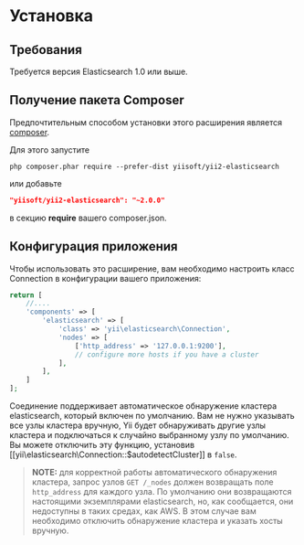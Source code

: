 Установка
============

## Требования

Требуется версия Elasticsearch 1.0 или выше.

## Получение пакета Composer

Предпочтительным способом установки этого расширения является [composer](http://getcomposer.org/download/).

Для этого запустите
```
php composer.phar require --prefer-dist yiisoft/yii2-elasticsearch
```

или добавьте

```json
"yiisoft/yii2-elasticsearch": "~2.0.0"
```

в секцию **require** вашего composer.json.

## Конфигурация приложения

Чтобы использовать это расширение, вам необходимо настроить класс Connection в конфигурации вашего приложения:

```php
return [
    //....
    'components' => [
        'elasticsearch' => [
            'class' => 'yii\elasticsearch\Connection',
            'nodes' => [
                ['http_address' => '127.0.0.1:9200'],
                // configure more hosts if you have a cluster
            ],
        ],
    ]
];
```

Соединение поддерживает автоматическое обнаружение кластера elasticsearch, который включен по умолчанию.
Вам не нужно указывать все узлы кластера вручную, Yii будет обнаруживать другие узлы кластера и подключаться к случайно выбранному узлу по умолчанию. Вы можете отключить эту функцию, установив [[yii\elasticsearch\Connection::$autodetectCluster]]
в `false`.

> **NOTE:** для корректной работы автоматического обнаружения кластера, запрос узлов `GET /_nodes` должен возвращать поле `http_address` для каждого узла.
По умолчанию они возвращаются настоящими экземплярами elasticsearch, но, как сообщается, они недоступны в таких средах, как AWS.
В этом случае вам необходимо отключить обнаружение кластера и указать хосты вручную.
